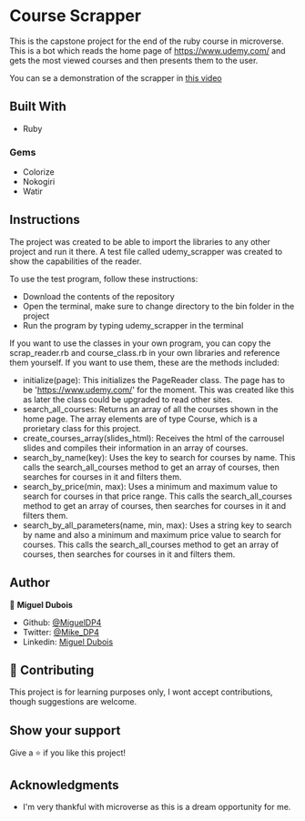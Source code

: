 # Course Scrapper

This is the capstone project for the end of the ruby course in microverse.
This is a bot which reads the home page of https://www.udemy.com/ and gets the most viewed courses and then presents them to the user. 

You can se a demonstration of the scrapper in [this video](https://youtu.be/Pt3eEv4CidE)

## Built With

- Ruby

### Gems
- Colorize
- Nokogiri
- Watir

## Instructions
The project was created to be able to import the libraries to any other project and run it there. A test file called udemy_scrapper was created to show the capabilities of the reader.

To use the test program, follow these instructions:
- Download the contents of the repository
- Open the terminal, make sure to change directory to the bin folder in the project
- Run the program by typing udemy_scrapper in the terminal

If you want to use the classes in your own program, you can copy the scrap_reader.rb and course_class.rb in your own libraries and reference them yourself. If you want to use them, these are the methods included:

- initialize(page):
This initializes the PageReader class. The page has to be 'https://www.udemy.com/' for the moment. This was created like this as later the class could be upgraded to read other sites.
- search_all_courses: Returns an array of all the courses shown in the home page. The array elements are of type Course, which is a prorietary class for this project.
- create_courses_array(slides_html): Receives the html of the carrousel slides and compiles their information in an array of courses.
- search_by_name(key): Uses the key to search for courses by name. This calls the search_all_courses method to get an array of courses, then searches for courses in it and filters them.
- search_by_price(min, max): Uses a minimum and maximum value to search for courses in that price range. This calls the search_all_courses method to get an array of courses, then searches for courses in it and filters them.
- search_by_all_parameters(name, min, max): Uses a string key to search by name and also a minimum and maximum price value to search for courses. This calls the search_all_courses method to get an array of courses, then searches for courses in it and filters them.


## Author

👤 **Miguel Dubois**

- Github: [@MiguelDP4](https://github.com/MiguelDP4)
- Twitter: [@Mike_DP4](https://twitter.com/Mike_DP4)
- Linkedin: [Miguel Dubois](https://www.linkedin.com/in/miguel-angel-dubois/)


## 🤝 Contributing

This project is for learning purposes only, I wont accept contributions, though suggestions are welcome.

## Show your support

Give a ⭐️ if you like this project!

## Acknowledgments

- I'm very thankful with microverse as this is a dream opportunity for me.